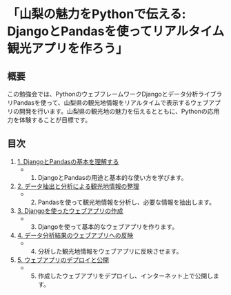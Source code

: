 # 「山梨の魅力をPythonで伝える: DjangoとPandasを使ってリアルタイム観光アプリを作ろう」

## 概要
この勉強会では、PythonのウェブフレームワークDjangoとデータ分析ライブラリPandasを使って、山梨県の観光地情報をリアルタイムで表示するウェブアプリの開発を行います。山梨県の観光地の魅力を伝えるとともに、Pythonの応用力を体験することが目標です。

## 目次
1. [1. DjangoとPandasの基本を理解する](chapter01)
    - 1. DjangoとPandasの用途と基本的な使い方を学びます。
1. [2. データ抽出と分析による観光地情報の整理](chapter02)
    - 2. Pandasを使って観光地情報を分析し、必要な情報を抽出します。
1. [3. Djangoを使ったウェブアプリの作成](chapter03)
    - 3. Djangoを使って基本的なウェブアプリを作ります。
1. [4. データ分析結果のウェブアプリへの反映](chapter04)
    - 4. 分析した観光地情報をウェブアプリに反映させます。
1. [5. ウェブアプリのデプロイと公開](chapter05)
    - 5. 作成したウェブアプリをデプロイし、インターネット上で公開します。